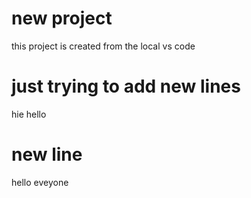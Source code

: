 # new project
this project is created from the local vs code

# just trying to add new lines 
hie hello 

# new line 
hello eveyone